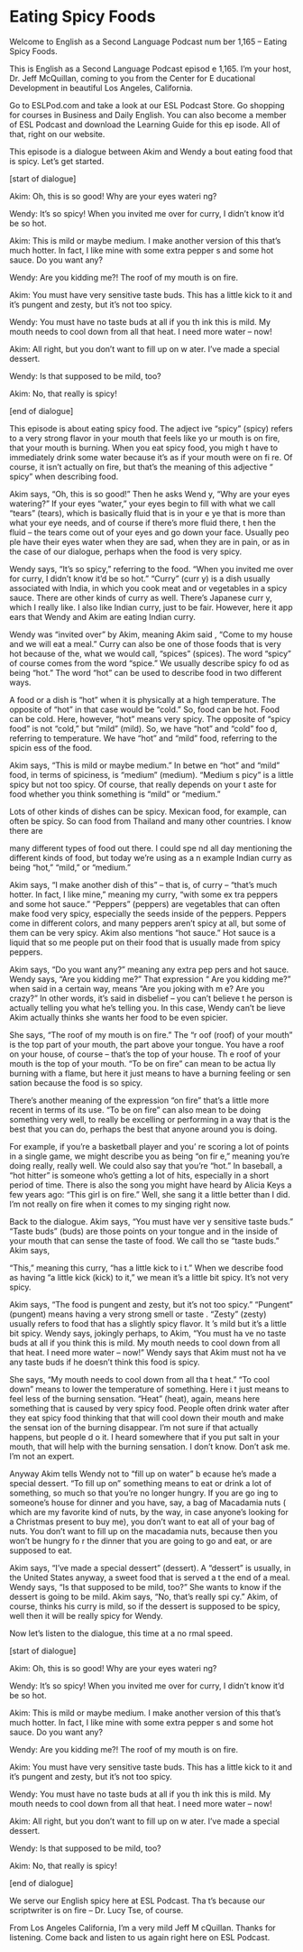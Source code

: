 # Eating Spicy Foods

Welcome to English as a Second Language Podcast num ber 1,165 – Eating Spicy Foods. 

This is English as a Second Language Podcast episod e 1,165. I’m your host, Dr. Jeff McQuillan, coming to you from the Center for E ducational Development in beautiful Los Angeles, California.  

Go to ESLPod.com and take a look at our ESL Podcast  Store. Go shopping for courses in Business and Daily English. You can also  become a member of ESL Podcast and download the Learning Guide for this ep isode. All of that, right on our website.  

This episode is a dialogue between Akim and Wendy a bout eating food that is spicy. Let’s get started. 

[start of dialogue] 

Akim: Oh, this is so good! Why are your eyes wateri ng? 

Wendy: It’s so spicy! When you invited me over for curry, I didn’t know it’d be so hot. 

Akim: This is mild or maybe medium. I make another version of this that’s much hotter. In fact, I like mine with some extra pepper s and some hot sauce. Do you want any? 

Wendy: Are you kidding me?! The roof of my mouth is  on fire. 

Akim: You must have very sensitive taste buds. This  has a little kick to it and it’s pungent and zesty, but it’s not too spicy. 

Wendy: You must have no taste buds at all if you th ink this is mild. My mouth needs to cool down from all that heat. I need more water – now! 

Akim: All right, but you don’t want to fill up on w ater. I’ve made a special dessert. 

Wendy: Is that supposed to be mild, too? 

Akim: No, that really is spicy! 

[end of dialogue] 

This episode is about eating spicy food. The adject ive “spicy” (spicy) refers to a very strong flavor in your mouth that feels like yo ur mouth is on fire, that your mouth is burning. When you eat spicy food, you migh t have to immediately drink some water because it’s as if your mouth were on fi re. Of course, it isn’t actually on fire, but that’s the meaning of this adjective “ spicy” when describing food.  

Akim says, “Oh, this is so good!” Then he asks Wend y, “Why are your eyes watering?” If your eyes “water,” your eyes begin to  fill with what we call “tears” (tears), which is basically fluid that is in your e ye that is more than what your eye needs, and of course if there’s more fluid there, t hen the fluid – the tears come out of your eyes and go down your face. Usually peo ple have their eyes water when they are sad, when they are in pain, or as in the case of our dialogue, perhaps when the food is very spicy.  

Wendy says, “It’s so spicy,” referring to the food.  “When you invited me over for curry, I didn’t know it’d be so hot.” “Curry” (curr y) is a dish usually associated with India, in which you cook meat and or vegetables in a spicy sauce. There are other kinds of curry as well. There’s Japanese curr y, which I really like. I also like Indian curry, just to be fair. However, here it app ears that Wendy and Akim are eating Indian curry.  

Wendy was “invited over” by Akim, meaning Akim said , “Come to my house and we will eat a meal.” Curry can also be one of those  foods that is very hot because of the, what we would call, “spices” (spices). The word “spicy” of course comes from the word “spice.” We usually describe spicy fo od as being “hot.” The word “hot” can be used to describe food in two different  ways.  

A food or a dish is “hot” when it is physically at a high temperature. The opposite of “hot” in that case would be “cold.” So, food can  be hot. Food can be cold. Here, however, “hot” means very spicy. The opposite  of “spicy food” is not “cold,” but “mild” (mild). So, we have “hot” and “cold” foo d, referring to temperature. We have “hot” and “mild” food, referring to the spicin ess of the food. 

Akim says, “This is mild or maybe medium.” In betwe en “hot” and “mild” food, in terms of spiciness, is “medium” (medium). “Medium s picy” is a little spicy but not too spicy. Of course, that really depends on your t aste for food whether you think something is “mild” or “medium.”  

Lots of other kinds of dishes can be spicy. Mexican  food, for example, can often be spicy. So can food from Thailand and many other countries. I know there are  

many different types of food out there. I could spe nd all day mentioning the different kinds of food, but today we’re using as a n example Indian curry as being “hot,” “mild,” or “medium.”  

Akim says, “I make another dish of this” – that is,  of curry – “that’s much hotter. In fact, I like mine,” meaning my curry, “with some ex tra peppers and some hot sauce.” “Peppers” (peppers) are vegetables that can  often make food very spicy, especially the seeds inside of the peppers. Peppers  come in different colors, and many peppers aren’t spicy at all, but some of them can be very spicy. Akim also mentions “hot sauce.” Hot sauce is a liquid that so me people put on their food that is usually made from spicy peppers.  

Akim says, “Do you want any?” meaning any extra pep pers and hot sauce. Wendy says, “Are you kidding me?” That expression “ Are you kidding me?” when said in a certain way, means “Are you joking with m e? Are you crazy?” In other words, it’s said in disbelief – you can’t believe t he person is actually telling you what he’s telling you. In this case, Wendy can’t be lieve Akim actually thinks she wants her food to be even spicier.  

She says, “The roof of my mouth is on fire.” The “r oof (roof) of your mouth” is the top part of your mouth, the part above your tongue.  You have a roof on your house, of course – that’s the top of your house. Th e roof of your mouth is the top of your mouth. “To be on fire” can mean to be actua lly burning with a flame, but here it just means to have a burning feeling or sen sation because the food is so spicy.  

There’s another meaning of the expression “on fire”  that’s a little more recent in terms of its use. “To be on fire” can also mean to be doing something very well, to really be excelling or performing in a way that is the best that you can do, perhaps the best that anyone around you is doing.  

For example, if you’re a basketball player and you’ re scoring a lot of points in a single game, we might describe you as being “on fir e,” meaning you’re doing really, really well. We could also say that you’re “hot.” In baseball, a “hot hitter” is someone who’s getting a lot of hits, especially in a short period of time. There is also the song you might have heard by Alicia Keys a  few years ago: “This girl is on fire.” Well, she sang it a little better than I did. I’m not really on fire when it comes to my singing right now.  

Back to the dialogue. Akim says, “You must have ver y sensitive taste buds.” “Taste buds” (buds) are those points on your tongue  and in the inside of your mouth that can sense the taste of food. We call tho se “taste buds.” Akim says,  

“This,” meaning this curry, “has a little kick to i t.” When we describe food as having “a little kick (kick) to it,” we mean it’s a  little bit spicy. It’s not very spicy.  

Akim says, “The food is pungent and zesty, but it’s  not too spicy.” “Pungent” (pungent) means having a very strong smell or taste . “Zesty” (zesty) usually refers to food that has a slightly spicy flavor. It ’s mild but it’s a little bit spicy. Wendy says, jokingly perhaps, to Akim, “You must ha ve no taste buds at all if you think this is mild. My mouth needs to cool down  from all that heat. I need more water – now!” Wendy says that Akim must not ha ve any taste buds if he doesn’t think this food is spicy.  

She says, “My mouth needs to cool down from all tha t heat.” “To cool down” means to lower the temperature of something. Here i t just means to feel less of the burning sensation. “Heat” (heat), again, means here something that is caused by very spicy food. People often drink water after they eat spicy food thinking that that will cool down their mouth and make the sensat ion of the burning disappear. I’m not sure if that actually happens, but people d o it. I heard somewhere that if you put salt in your mouth, that will help with the  burning sensation. I don’t know. Don’t ask me. I’m not an expert. 

Anyway Akim tells Wendy not to “fill up on water” b ecause he’s made a special dessert. “To fill up on” something means to eat or drink a lot of something, so much so that you’re no longer hungry. If you are go ing to someone’s house for dinner and you have, say, a bag of Macadamia nuts ( which are my favorite kind of nuts, by the way, in case anyone’s looking for a  Christmas present to buy me), you don’t want to eat all of your bag of nuts. You don’t want to fill up on the macadamia nuts, because then you won’t be hungry fo r the dinner that you are going to go and eat, or are supposed to eat. 

Akim says, “I’ve made a special dessert” (dessert).  A “dessert” is usually, in the United States anyway, a sweet food that is served a t the end of a meal. Wendy says, “Is that supposed to be mild, too?” She wants  to know if the dessert is going to be mild. Akim says, “No, that’s really spi cy.” Akim, of course, thinks his curry is mild, so if the dessert is supposed to be spicy, well then it will be really spicy for Wendy.  

Now let’s listen to the dialogue, this time at a no rmal speed. 

[start of dialogue] 

Akim: Oh, this is so good! Why are your eyes wateri ng? 

Wendy: It’s so spicy! When you invited me over for curry, I didn’t know it’d be so hot. 

Akim: This is mild or maybe medium. I make another version of this that’s much hotter. In fact, I like mine with some extra pepper s and some hot sauce. Do you want any? 

Wendy: Are you kidding me?! The roof of my mouth is  on fire. 

Akim: You must have very sensitive taste buds. This  has a little kick to it and it’s pungent and zesty, but it’s not too spicy. 

Wendy: You must have no taste buds at all if you th ink this is mild. My mouth needs to cool down from all that heat. I need more water – now! 

Akim: All right, but you don’t want to fill up on w ater. I’ve made a special dessert. 

Wendy: Is that supposed to be mild, too? 

Akim: No, that really is spicy! 

[end of dialogue] 

We serve our English spicy here at ESL Podcast. Tha t’s because our scriptwriter is on fire – Dr. Lucy Tse, of course. 

From Los Angeles California, I’m a very mild Jeff M cQuillan. Thanks for listening. Come back and listen to us again right here on ESL Podcast. 

